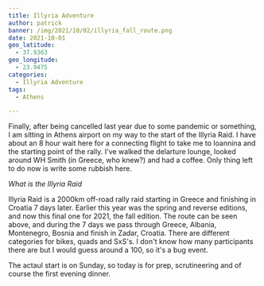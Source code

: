 ```yaml
---
title: Illyria Adventure
author: patrick
banner: /img/2021/10/02/illyria_fall_route.png
date: 2021-10-01
geo_latitude:
  - 37.9363
geo_longitude:
  - 23.9475
categories:
  - Illyria Adventure
tags:
  - Athens

---
```

Finally, after being cancelled last year due to some pandemic or something, I am sitting in Athens airport on my way to the start of the Illyria Raid. I have about an 8 hour wait here for a connecting flight to take me to Ioannina and the starting point of the rally. I've walked the delarture lounge, looked around WH Smith (in Greece, who knew?) and had a coffee. Only thing left to do now is write some rubbish here. 

<!--more-->

*What is the Illyria Raid*

Illyria Raid is a 2000km off-road rally raid starting in Greece and finishing in Croatia 7 days later. Earlier this year was the spring and reverse editions, and now this final one for 2021, the fall edition. The route can be seen above, and during the 7 days we pass through Greece, Albania, Montenegro, Bosnia and finish in Zadar, Croatia. There are different categories for bikes, quads and SxS's. I don't know how many participants there are but I would guess around a 100, so it's a bug event. 

The actaul start is on Sunday, so today is for prep, scrutineering and of course the first evening dinner.   

